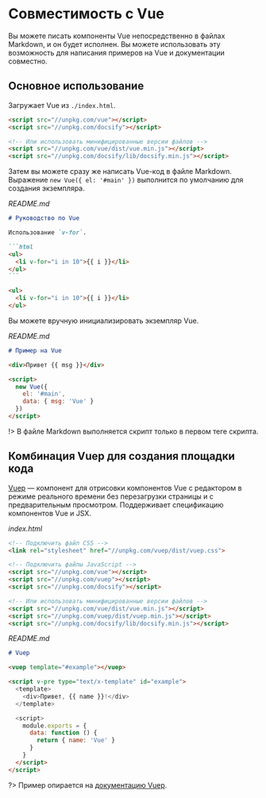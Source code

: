 # Совместимость с Vue

Вы можете писать компоненты Vue непосредственно в файлах Markdown, и он будет исполнен. Вы можете использовать эту возможность для написания примеров на Vue и документации совместно.

## Основное использование

Загружает Vue из `./index.html`.

```html
<script src="//unpkg.com/vue"></script>
<script src="//unpkg.com/docsify"></script>

<!-- Или использовать минифицированные версии файлов -->
<script src="//unpkg.com/vue/dist/vue.min.js"></script>
<script src="//unpkg.com/docsify/lib/docsify.min.js"></script>
```

Затем вы можете сразу же написать Vue-код в файле Markdown. 
Выражение `new Vue({ el: '#main' })` выполнится по умолчанию для создания экземпляра.

*README.md*

````markdown
# Руководство по Vue

Использование `v-for`.

```html
<ul>
  <li v-for="i in 10">{{ i }}</li>
</ul>
```

<ul>
  <li v-for="i in 10">{{ i }}</li>
</ul>
````

Вы можете вручную инициализировать экземпляр Vue.

*README.md*

```markdown
# Пример на Vue

<div>Привет {{ msg }}</div>

<script>
  new Vue({
    el: '#main',
    data: { msg: 'Vue' }
  })
</script>
```

!> В файле Markdown выполняется скрипт только в первом теге скрипта.

## Комбинация Vuep для создания площадки кода

[Vuep](https://github.com/QingWei-Li/vuep) — компонент для отрисовки компонентов Vue с редактором в режиме реального времени без перезагрузки страницы и с предварительным просмотром. Поддерживает спецификацию компонентов Vue и JSX.

*index.html*

```html
<!-- Подключить файл CSS -->
<link rel="stylesheet" href="//unpkg.com/vuep/dist/vuep.css">

<!-- Подключить файлы JavaScript -->
<script src="//unpkg.com/vue"></script>
<script src="//unpkg.com/vuep"></script>
<script src="//unpkg.com/docsify"></script>

<!-- Или использовать минифицированные версии файлов -->
<script src="//unpkg.com/vue/dist/vue.min.js"></script>
<script src="//unpkg.com/vuep/dist/vuep.min.js"></script>
<script src="//unpkg.com/docsify/lib/docsify.min.js"></script>
```

*README.md*
```markdown
# Vuep

<vuep template="#example"></vuep>

<script v-pre type="text/x-template" id="example">
  <template>
    <div>Привет, {{ name }}!</div>
  </template>

  <script>
    module.exports = {
      data: function () {
        return { name: 'Vue' }
      }
    }
  </script>
</script>
```

?> Пример опирается на [документацию Vuep](https://qingwei-li.github.io/vuep/).


